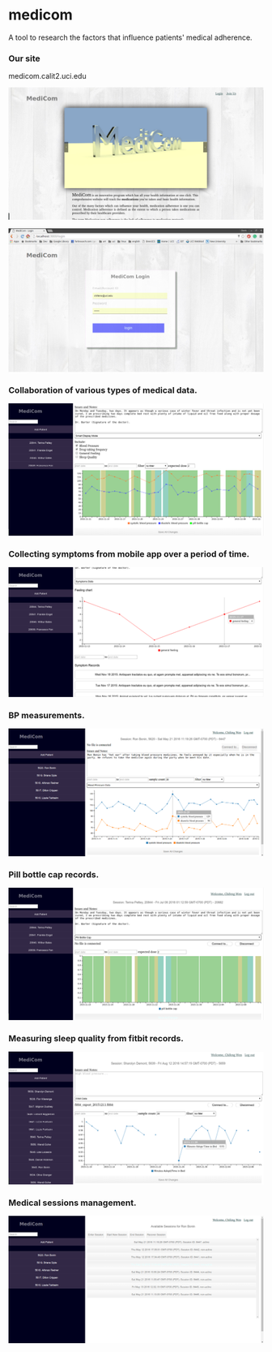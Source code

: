 # medicom
A tool to research the factors that influence patients' medical adherence.

### Our site
medicom.calit2.uci.edu

![alt tag](screenshots/home-page.png)

![alt tag](screenshots/login.png)

### Collaboration of various types of medical data.
![alt tag](screenshots/smart-display.png)

### Collecting symptoms from mobile app over a period of time.
![alt tag](screenshots/symptom-display.png)

### BP measurements.
![alt tag](screenshots/blood-pressure-display.png)

### Pill bottle cap records.
![alt tag](screenshots/pill-bottle-cap-display.png)

### Measuring sleep quality from fitbit records.
![alt tag](screenshots/fitbit-display.png)

### Medical sessions management.
![alt tag](screenshots/session-browser.png)
